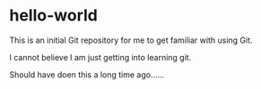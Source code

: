 # hello-world
This is an initial Git repository for me to get familiar with using Git.

I cannot believe I am just getting into learning git.

Should have doen this a long time ago......
